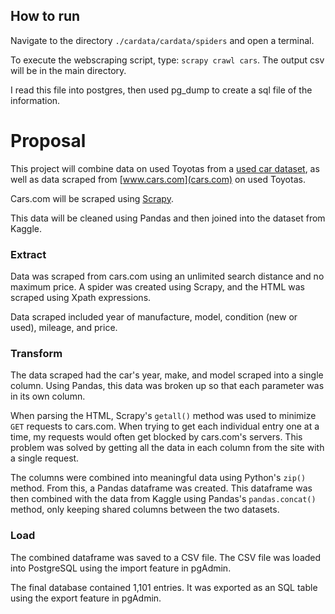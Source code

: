 ## How to run
Navigate to the directory `./cardata/cardata/spiders` and open a terminal.

To execute the webscraping script, type:
`scrapy crawl cars`. The output csv will be in the main directory.

I read this file into postgres, then used pg_dump to create a sql file of the information.

# Proposal
This project will combine data on used Toyotas from a [used car dataset](https://www.kaggle.com/nileshtiwari7/1000-used-car-price-data), as well as 
data scraped from [www.cars.com](cars.com) on used Toyotas.

Cars.com will be scraped using [Scrapy](https://scrapy.org).

This data will be cleaned using Pandas and then joined into the dataset from Kaggle.

### Extract
Data was scraped from cars.com using an unlimited search distance and 
no maximum price. A spider was created using Scrapy, and the HTML was scraped using Xpath expressions.

Data scraped included year of manufacture, model, condition (new or used), mileage, and price.

### Transform
The data scraped had the car's year, make, and model scraped into a single column. Using Pandas,
this data was broken up so that each parameter was in its own column.

When parsing the HTML, Scrapy's `getall()` method was used to minimize `GET` requests to cars.com.
When trying to get each individual entry one at a time, my requests would often get
blocked by cars.com's servers. This problem was solved by getting all the data in each column
from the site with a single request.

The columns were combined into meaningful data using Python's `zip()` method. From this, a 
Pandas dataframe was created. This dataframe was then combined with the data from Kaggle using
Pandas's `pandas.concat()` method, only keeping shared columns between the two datasets.

### Load
The combined dataframe was saved to a CSV file. The CSV file was loaded into PostgreSQL using
the import feature in pgAdmin. 

The final database contained 1,101 entries. It was exported as an SQL
table using the export feature in pgAdmin.
